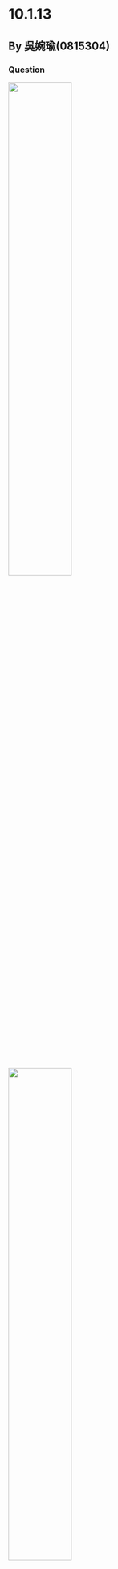 # 10.1.13
## By 吳婉瑜(0815304)

### Question
<img width="50%" height="50%" src="https://github.com/wan-yu-Wu/202402_Stat/assets/162322751/884e47e6-85c6-4e31-9a79-4dc42270ada5">  
<img width="50%" height="50%" src="https://github.com/wan-yu-Wu/202402_Stat/assets/162322751/f405d7a2-58f8-4702-817b-d3cd9e35d45d">

### Solution
<img width="60%" height="60%" alt="normal distribution" src="https://github.com/wan-yu-Wu/202402_Stat/assets/162322751/2d3b77b1-c138-4696-9cfd-a7d5787116d1" >  
(source: Internet)

- Normal Probability Plot
  -  Vertical axis: Qunantile (percentile). Can be matched to the $`\bar{X} \pm a \sigma`$.
  -  Horizontal axis: The values of data （$` X_i,\ i=1,…,15;\ X_1~X_{15} `$）.
  -  There are 15 data.
- Rearrange the raw data by the number size and then calculate the position of each point in these 15 data.
  - We can use any of the formulas: $` \dfrac{i}{n+1}`$ or $` \dfrac{i-0.5}{n}`$ ($`n`$: sample size). 
-  The straight line is plotted at the 25th and 75th percentiles of the data and standard normal distribution.
  - Straight line means the data is normal.
  - If there is any deviation from straight line, that means the data is not normal.
-  In this caae, we can see every point is nearly fited on the straight line, so it shows the data $`{\color{red}comes\ from\ a\ normal\ distribution}`$ .
